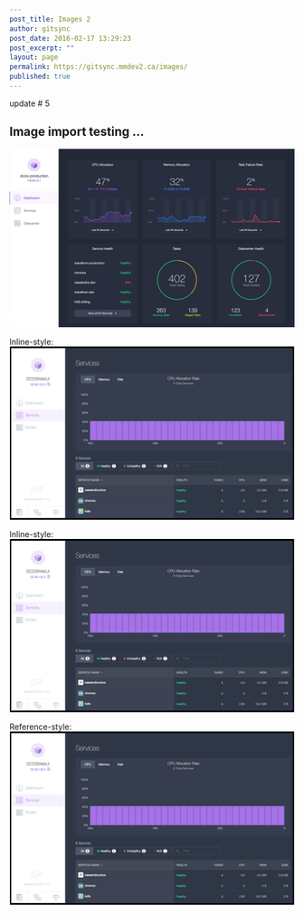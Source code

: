 ```yaml
---
post_title: Images 2
author: gitsync
post_date: 2016-02-17 13:29:23
post_excerpt: ""
layout: page
permalink: https://gitsync.mmdev2.ca/images/
published: true
---
```


update # 5

## Image import testing ...


![alt text](/assets/images/device-browser-content-screen-right.jpg "Logo Title Text 1")

Inline-style: 
![alt text](/assets/images/services.png "Logo Title Text 1")

Inline-style: 
![alt text](/assets/images/services.png "Logo Title Text 1")


Reference-style: 
![alt text][logo]

[logo]: /assets/images/services.png "Logo Title Text 2"
